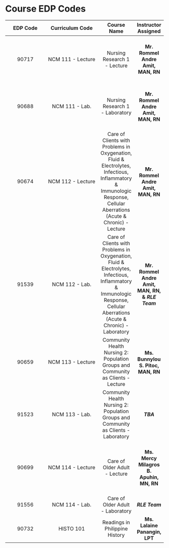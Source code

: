 # Course EDP Codes

<table><thead><tr><th width="115.33333333333331" align="center">EDP Code</th><th width="156" align="center">Curriculum Code</th><th align="center">Course Name</th><th align="center">Instructor Assigned</th></tr></thead><tbody><tr><td align="center">90717</td><td align="center">NCM 111 - Lecture</td><td align="center">Nursing Research 1 - Lecture</td><td align="center"><h4>Mr. Rommel Andre Amit, MAN, RN</h4></td></tr><tr><td align="center">90688</td><td align="center">NCM 111 - Lab.</td><td align="center">Nursing Research 1 - Laboratory</td><td align="center"><h4>Mr. Rommel Andre Amit, MAN, RN</h4></td></tr><tr><td align="center">90674</td><td align="center">NCM 112 - Lecture</td><td align="center">Care of Clients with Problems in Oxygenation, Fluid &#x26; Electrolytes, Infectious, Inflammatory &#x26; Immunologic Response, Cellular Aberrations (Acute &#x26; Chronic) - Lecture</td><td align="center"><h4>Mr. Rommel Andre Amit, MAN, RN</h4></td></tr><tr><td align="center">91539</td><td align="center">NCM 112 - Lab.</td><td align="center">Care of Clients with Problems in Oxygenation, Fluid &#x26; Electrolytes, Infectious, Inflammatory &#x26; Immunologic Response, Cellular Aberrations (Acute &#x26; Chronic) - Laboratory</td><td align="center"><strong>Mr. Rommel Andre Amit, MAN, RN, &#x26;</strong> <em><strong>RLE Team</strong></em></td></tr><tr><td align="center">90659</td><td align="center">NCM 113 - Lecture</td><td align="center">Community Health Nursing 2: Population Groups and Community as Clients - Lecture</td><td align="center"><h4>Ms. Bunnylou S. Pitoc, MAN, RN</h4></td></tr><tr><td align="center">91523</td><td align="center">NCM 113 - Lab.</td><td align="center">Community Health Nursing 2: Population Groups and Community as Clients - Laboratory</td><td align="center"><em><strong>TBA</strong></em></td></tr><tr><td align="center">90699</td><td align="center">NCM 114 - Lecture </td><td align="center">Care of Older Adult - Lecture</td><td align="center"><h4>Ms. Mercy Milagros B. Apuhin, MN, RN</h4></td></tr><tr><td align="center">91556</td><td align="center">NCM 114 - Lab.</td><td align="center">Care of Older Adult - Laboratory</td><td align="center"><em><strong>RLE Team</strong></em></td></tr><tr><td align="center">90732</td><td align="center">HISTO 101</td><td align="center">Readings in Philippine History</td><td align="center"><strong>Ms. Lalaine Panangin, LPT</strong></td></tr></tbody></table>
